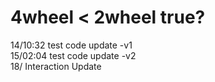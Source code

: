 # 4wheel < 2wheel true?

14/10:32 test code update -v1<br />
15/02:04 test code update -v2<br />
18/ Interaction Update
